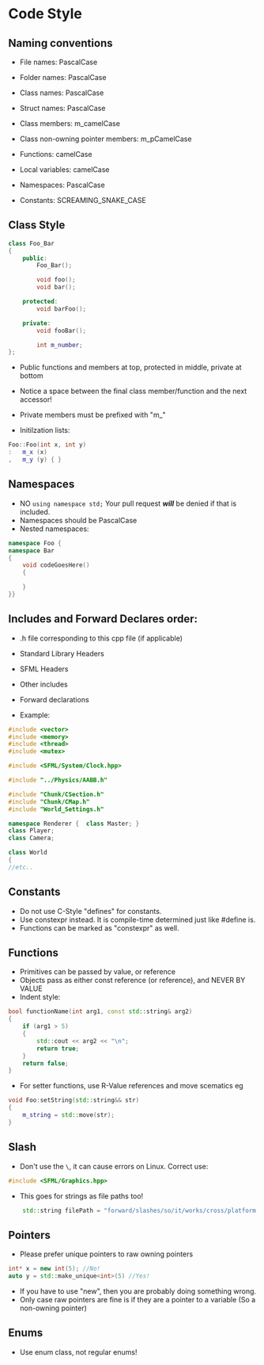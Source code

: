 ﻿# Code Style

## Naming conventions

* File names: PascalCase
* Folder names: PascalCase

* Class names: PascalCase
* Struct names: PascalCase
* Class members: m_camelCase
* Class non-owning pointer members: m_pCamelCase

* Functions: camelCase
* Local variables: camelCase

* Namespaces: PascalCase

* Constants: SCREAMING_SNAKE_CASE

## Class Style

```C++
class Foo_Bar
{
    public:
        Foo_Bar();

        void foo();
        void bar();

    protected:
        void barFoo();

    private:
        void fooBar();

        int m_number;
};
```

* Public functions and members at top, protected in middle, private at bottom
* Notice a space between the final class member/function and the next accessor!
* Private members must be prefixed with "m_"

* Initilzation lists:

```C++
Foo::Foo(int x, int y)
:   m_x (x)
,   m_y (y) { }
```

## Namespaces

* NO `using namespace std;` Your pull request ***will*** be denied if that is included.
* Namespaces should be PascalCase
* Nested namespaces:

```C++
namespace Foo {
namespace Bar
{
    void codeGoesHere()
    {

    }
}}
```

## Includes and Forward Declares order:
* .h file corresponding to this cpp file (if applicable)
* Standard Library Headers
* SFML Headers
* Other includes
* Forward declarations

* Example:
```C++
#include <vector>
#include <memory>
#include <thread>
#include <mutex>

#include <SFML/System/Clock.hpp>

#include "../Physics/AABB.h"

#include "Chunk/CSection.h"
#include "Chunk/CMap.h"
#include "World_Settings.h"

namespace Renderer {  class Master; }
class Player;
class Camera;

class World
{
//etc..
```

## Constants
* Do not use C-Style "defines" for constants.
* Use constexpr instead. It is compile-time determined just like #define is.
* Functions can be marked as "constexpr" as well.

## Functions

* Primitives can be passed by value, or reference
* Objects pass as either const reference (or reference), and NEVER BY VALUE
* Indent style:

```C++
bool functionName(int arg1, const std::string& arg2)
{
    if (arg1 > 5)
    {
        std::cout << arg2 << "\n";
        return true;
    }
    return false;
}
```

* For setter functions, use R-Value references and move scematics eg

```C++
void Foo:setString(std::string&& str)
{
    m_string = std::move(str);
}
```

## Slash

* Don't use the `\`, it can cause errors on Linux. Correct use:
```C++
#include <SFML/Graphics.hpp>
```

* This goes for strings as file paths too!

```C++
    std::string filePath = "forward/slashes/so/it/works/cross/platform.png"
```

## Pointers

* Please prefer unique pointers to raw owning pointers
```C++
int* x = new int(5); //No!
auto y = std::make_unique<int>(5) //Yes!
```

* If you have to use "new", then you are probably doing something wrong.
* Only case raw pointers are fine is if they are a pointer to a variable (So a non-owning pointer)

## Enums
* Use enum class, not regular enums!
